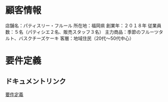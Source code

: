 # 顧客情報

店舗名：パティスリー・フルール
所在地：福岡県
創業年：２０１８年
従業員数：５名（パティシエ２名、販売スタッフ３名）
主力商品：季節のフルーツタルト、バスクチーズケーキ
客層：地域住民（20代〜50代中心）

# 要件定義

## ドキュメントリンク
[要件定義](https://docs.google.com/document/d/11cnajOAjM6kKesnPtTB3Na5OxPWY5VFxgOFOxl1C0ug/edit?tab=t.0)
